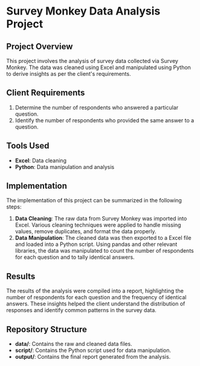 # Survey Monkey Data Analysis Project

## Project Overview
This project involves the analysis of survey data collected via Survey Monkey. The data was cleaned using Excel and manipulated using Python to derive insights as per the client's requirements.

## Client Requirements
1. Determine the number of respondents who answered a particular question.
2. Identify the number of respondents who provided the same answer to a question.

## Tools Used
- **Excel**: Data cleaning
- **Python**: Data manipulation and analysis

## Implementation
The implementation of this project can be summarized in the following steps:
1. **Data Cleaning**: The raw data from Survey Monkey was imported into Excel. Various cleaning techniques were applied to handle missing values, remove duplicates, and format the data properly.
2. **Data Manipulation**: The cleaned data was then exported to a Excel file and loaded into a Python script. Using pandas and other relevant libraries, the data was manipulated to count the number of respondents for each question and to tally identical answers.

## Results
The results of the analysis were compiled into a report, highlighting the number of respondents for each question and the frequency of identical answers. These insights helped the client understand the distribution of responses and identify common patterns in the survey data.

## Repository Structure
- **data/**: Contains the raw and cleaned data files.
- **script/**: Contains the Python script used for data manipulation.
- **output/**: Contains the final report generated from the analysis.
